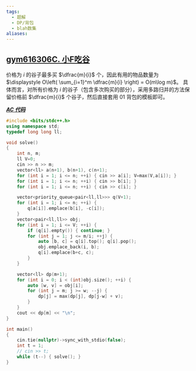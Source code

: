 ```yaml
---
tags:
  - 题解
  - DP/背包
  - blah数集
aliases:
---
```

## [gym616306C. 小F吃谷](https://codeforces.com/gym/616306/problem/C)

价格为 $i$ 的谷子最多买 $\dfrac{m}{i}$ 个，因此有用的物品数量为 $\displaystyle O\left( \sum_{i=1}^m \dfrac{m}{i} \right) = O(m\log m)$。
具体而言，对所有价格为 $i$ 的谷子（包含多次购买的部分），采用多路归并的方法保留价格前 $\dfrac{m}{i}$ 个谷子，然后直接套用 01 背包的模板即可。

[***AC 代码***](https://codeforces.com/gym/616306/submission/326412064)

```cpp
#include <bits/stdc++.h>
using namespace std;
typedef long long ll;

void solve()
{
    int n, m;
    ll V=0;
    cin >> n >> m;
    vector<ll> a(n+1), b(n+1), c(n+1);
    for (int i = 1; i <= n; ++i) { cin >> a[i]; V=max(V,a[i]); }
    for (int i = 1; i <= n; ++i) { cin >> b[i]; }
    for (int i = 1; i <= n; ++i) { cin >> c[i]; }

    vector<priority_queue<pair<ll,ll>>> q(V+1);
    for (int i = 1; i <= n; ++i) {
        q[a[i]].emplace(b[i], -c[i]);
    }
    vector<pair<ll,ll>> obj;
    for (int i = 1; i <= V; ++i) {
        if (q[i].empty()) { continue; }
        for (int j = 1; j <= m/i; ++j) {
            auto [b, c] = q[i].top(); q[i].pop();
            obj.emplace_back(i, b);
            q[i].emplace(b+c, c);
        }
    }

    vector<ll> dp(m+1);
    for (int i = 0; i < (int)obj.size(); ++i) {
        auto [w, v] = obj[i];
        for (int j = m; j >= w; --j) {
            dp[j] = max(dp[j], dp[j-w] + v);
        }
    }
    cout << dp[m] << "\n";
}

int main()
{
    cin.tie(nullptr)->sync_with_stdio(false);
    int t = 1;
    // cin >> t;
    while (t--) { solve(); }
}
```

